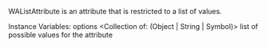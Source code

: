 WAListAttribute is an attribute that is restricted to a list of values. 

Instance Variables:
	options	<Collection of: (Object | String | Symbol)>	list of possible values for the attribute